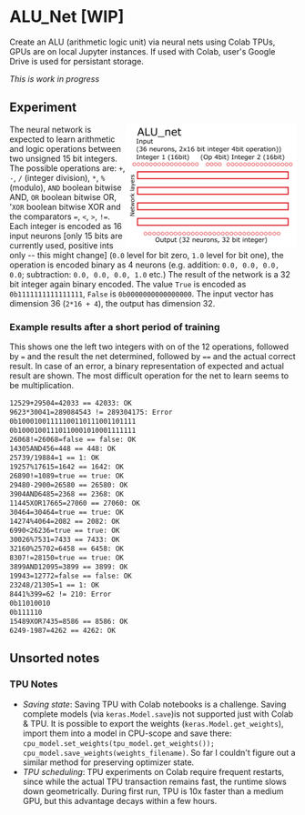 # ALU_Net [WIP]
Create an ALU (arithmetic logic unit) via neural nets using Colab TPUs, GPUs are on local Jupyter instances.
If used with Colab, user's Google Drive is used for persistant storage.

_This is work in progress_

## Experiment

<img align="right" width="300" src="https://github.com/domschl/ALU_Net/blob/main/resources/ALU.png">

The neural network is expected to learn arithmetic and logic operations between two unsigned 15 bit integers. The possible operations are: `+`, `-`, `/` (integer division), `*`, `%` (modulo), `AND` boolean bitwise AND, `OR` boolean bitwise OR, '`XOR` boolean bitwise XOR and the comparators `=`, `<`, `>`, `!=`.
Each integer is encoded as 16 input neurons [only 15 bits are currently used, positive ints only -- this might change] (`0.0` level for bit zero, `1.0` level for bit one), the operation is encoded binary as 4 neurons (e.g. addition: `0.0, 0.0, 0.0, 0.0`; subtraction: `0.0, 0.0, 0.0, 1.0` etc.)
The result of the network is a 32 bit integer again binary encoded. The value `True` is encoded as `0b1111111111111111`, `False` is `0b0000000000000000`.
The input vector has dimension 36 (`2*16 + 4`), the output has dimension 32.

### Example results after a short period of training

This shows one the left two integers with on of the 12 operations, followed by `=` and the result the net determined,
followed by `==` and the actual correct result. In case of an error, a binary representation of expected and actual 
result are shown.
The most difficult operation for the net to learn seems to be multiplication.
```
12529+29504=42033 == 42033: OK
9623*30041=289084543 != 289304175: Error
0b10001001111100110111001101111
0b10001001110110001010001111111
26068!=26068=false == false: OK
14305AND456=448 == 448: OK
25739/19884=1 == 1: OK
19257%17615=1642 == 1642: OK
26890!=1089=true == true: OK
29480-2900=26580 == 26580: OK
3904AND6485=2368 == 2368: OK
11445XOR17665=27060 == 27060: OK
30464=30464=true == true: OK
14274%4064=2082 == 2082: OK
6990<26236=true == true: OK
30026%7531=7433 == 7433: OK
32160%25702=6458 == 6458: OK
8307!=28150=true == true: OK
3899AND12095=3899 == 3899: OK
19943=12772=false == false: OK
23248/21305=1 == 1: OK
8441%399=62 != 210: Error
0b11010010
0b111110
15489XOR7435=8586 == 8586: OK
6249-1987=4262 == 4262: OK
```

## Unsorted notes

### TPU Notes

- *Saving state*: Saving TPU with Colab notebooks is a challenge. Saving complete models (via `keras.Model.save`)is not supported just with Colab & TPU. It is possible to export the weights (`keras.Model.get_weights`), import them into a model in CPU-scope and save there: `cpu_model.set_weights(tpu_model.get_weights()); cpu_model.save_weights(weights_filename)`. So far I couldn't figure out a similar method for preserving optimizer state.
- *TPU scheduling*: TPU experiments on Colab require frequent restarts, since while the actual TPU transaction remains fast, the runtime slows down geometrically. During first run, TPU is 10x faster than a medium GPU, but this advantage decays within a few hours.
